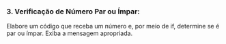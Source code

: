 ### 3. Verificação de Número Par ou Ímpar:

Elabore um código que receba um número e, por meio de if, determine se é
par ou ímpar. Exiba a mensagem apropriada.
